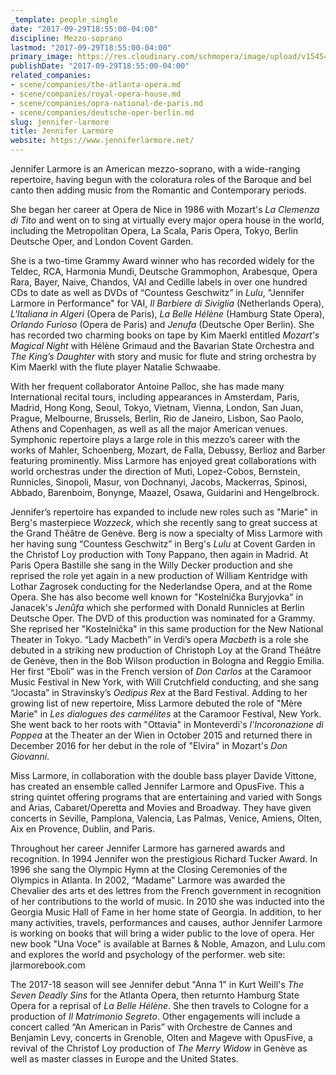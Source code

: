 ```yaml
---
_template: people_single
date: "2017-09-29T18:55:00-04:00"
discipline: Mezzo-soprano
lastmod: "2017-09-29T18:55:00-04:00"
primary_image: https://res.cloudinary.com/schmopera/image/upload/v1545409169/media/webhook-uploads/1506725536906/2017-09-29---Larmore-Jennifer-67.jpg.jpg
publishDate: "2017-09-29T18:55:00-04:00"
related_companies:
- scene/companies/the-atlanta-opera.md
- scene/companies/royal-opera-house.md
- scene/companies/opra-national-de-paris.md
- scene/companies/deutsche-oper-berlin.md
slug: jennifer-larmore
title: Jennifer Larmore
website: https://www.jenniferlarmore.net/
---
```


Jennifer Larmore is an American mezzo-soprano, with a wide-ranging repertoire, having begun with the coloratura roles of the Baroque and bel canto then adding  music from the  Romantic and Contemporary periods.  
 
She began her career at Opera de Nice in 1986 with Mozart's *La Clemenza di Tito* and went on to sing at virtually every major opera house in the world, including the Metropolitan Opera, La Scala, Paris Opera, Tokyo, Berlin Deutsche Oper, and London Covent Garden.
 
She is a two-time Grammy Award winner who has recorded widely for the Teldec, RCA, Harmonia Mundi, Deutsche Grammophon, Arabesque, Opera Rara, Bayer, Naive, Chandos, VAI and Cedille labels in over one hundred CDs to date as well as DVDs of “Countess Geschwitz” in *Lulu*, "Jennifer Larmore in Performance" for VAI, *Il Barbiere di Siviglia* (Netherlands Opera), *L'Italiana in Algeri* (Opera de Paris), *La Belle Hélène* (Hamburg State Opera), *Orlando Furioso* (Opera de Paris) and *Jenufa* (Deutsche Oper Berlin). She has recorded two charming books on tape by Kim Maerkl entitled *Mozart's Magical Night* with Hélène Grimaud and the Bavarian State Orchestra and *The King’s Daughter* with story and music for flute and string orchestra by Kim Maerkl with the flute player Natalie Schwaabe.
 
With her frequent collaborator Antoine Palloc, she has made many International recital tours, including appearances in Amsterdam, Paris, Madrid, Hong Kong, Seoul, Tokyo, Vietnam, Vienna, London, San Juan, Prague, Melbourne, Brussels, Berlin, Rio de Janeiro, Lisbon, Sao Paolo, Athens and Copenhagen, as well as all the major American venues. Symphonic repertoire plays a large role in this mezzo’s career with the works of Mahler, Schoenberg, Mozart, de Falla, Debussy, Berlioz and Barber featuring prominently. Miss Larmore has enjoyed great collaborations with world orchestras under the direction of Muti, Lopez-Cobos, Bernstein, Runnicles, Sinopoli, Masur, von Dochnanyi, Jacobs, Mackerras, Spinosi, Abbado, Barenboim, Bonynge, Maazel, Osawa, Guidarini and Hengelbrock. 
 
Jennifer’s repertoire has expanded to include new roles such as "Marie" in Berg's masterpiece *Wozzeck*, which she recently sang to great success at the Grand Théâtre de Genève. Berg is now a specialty of Miss Larmore with her having sung “Countess Geschwitz” in Berg's *Lulu* at Covent Garden in the Christof Loy production with Tony Pappano, then again in Madrid. At Paris Opera Bastille she sang in the Willy Decker production and she reprised the role yet again in a new production of William Kentridge with Lothar Zagrosek conducting for the Nederlandse Opera, and at the Rome Opera. She has also become well known for "Kostelnička Buryjovka" in Janacek's *Jenůfa* which she performed with Donald Runnicles at Berlin Deutsche Oper. The DVD of this production was nominated for a Grammy. She reprised her "Kostelnička" in this same production for the New National Theater in Tokyo.  “Lady Macbeth” in Verdi’s opera *Macbeth* is a role she debuted in a striking new production of Christoph Loy at the Grand Théâtre de Genève, then in the Bob Wilson production in Bologna and Reggio Emilia. Her first “Eboli” was in the French version of *Don Carlos* at the Caramoor Music Festival in New York, with Will Crutchfield conducting, and she sang “Jocasta” in Stravinsky’s *Oedipus Rex* at the Bard Festival. Adding to her growing list of new repertoire, Miss Larmore debuted the role of  "Mère Marie" in *Les dialogues des carmélites* at the Caramoor Festival, New York. She went back to her roots with "Ottavia" in Monteverdi's *l'Incoronazione di Poppea* at the Theater an der Wien in October 2015 and returned there in December 2016 for her debut in the role of "Elvira" in Mozart's *Don Giovanni*.
 
Miss Larmore, in collaboration with the double bass player Davide Vittone, has created an ensemble called Jennifer Larmore and OpusFive. This a string quintet offering programs that are entertaining and varied with Songs and Arias, Cabaret/Operetta and Movies and Broadway. They have given concerts in Seville, Pamplona, Valencia, Las Palmas, Venice, Amiens, Olten, Aix en Provence, Dublin, and Paris.

Throughout her career Jennifer Larmore has garnered awards and recognition. In 1994 Jennifer won the prestigious Richard Tucker Award. In 1996 she sang the Olympic Hymn at the Closing Ceremonies of the Olympics in Atlanta. In 2002, “Madame” Larmore was awarded the Chevalier des arts et des lettres from the French government in recognition of her contributions to the world of music. In 2010 she was inducted into the Georgia Music Hall of Fame in her home state of Georgia.  In addition, to her many activities, travels, performances and causes, author Jennifer Larmore is working on books that will bring a wider public to the love of opera. Her new book "Una Voce" is available at Barnes & Noble, Amazon, and Lulu.com and explores the world and psychology of the performer. web site: jlarmorebook.com
 
The 2017-18 season will see Jennifer debut "Anna 1" in Kurt Weill's *The Seven Deadly Sins* for the Atlanta Opera, then returnto Hamburg State Opera for a reprisal of *La Belle Hélène*. She then travels to Cologne for a production of *Il Matrimonio Segreto*. Other engagements will include a concert called “An American in Paris” with Orchestre de Cannes and Benjamin Levy, concerts in Grenoble, Olten and Mageve with OpusFive, a revival of the Christof Loy production of *The Merry Widow* in Genève as well as master classes in Europe and the United States.
